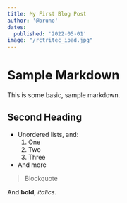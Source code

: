 ```yaml
---
title: My First Blog Post
author: '@bruno'
dates:
  published: '2022-05-01'
image: "/rctritec_ipad.jpg"
---
```


# Sample Markdown

This is some basic, sample markdown.

## Second Heading

- Unordered lists, and:
  1) One
  2) Two
  3) Three
- And more

> Blockquote

And **bold**, _italics_.

